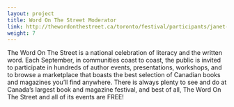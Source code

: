 ```yaml
---
layout: project
title: Word On The Street Moderator
link: http://thewordonthestreet.ca/toronto/festival/participants/janet-joy-wilson/
weight: 7
---
```

The Word On The Street is a national celebration of literacy and the written word. Each September, in communities coast to coast, the public is invited to participate in hundreds of author events, presentations, workshops, and to browse a marketplace that boasts the best selection of Canadian books and magazines you’ll find anywhere. There is always plenty to see and do at Canada’s largest book and magazine festival, and best of all, The Word On The Street and all of its events are FREE!
